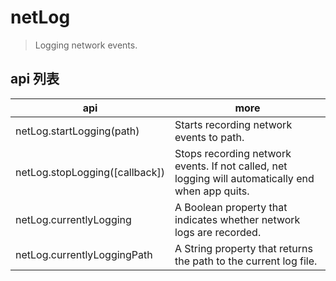 # netLog

> Logging network events.

## api 列表

| api                            | more                                                                                              |
| ------------------------------ | ------------------------------------------------------------------------------------------------- |
| netLog.startLogging(path)      | Starts recording network events to path.                                                          |
| netLog.stopLogging([callback]) | Stops recording network events. If not called, net logging will automatically end when app quits. |
| netLog.currentlyLogging        | A Boolean property that indicates whether network logs are recorded.                              |
| netLog.currentlyLoggingPath    | A String property that returns the path to the current log file.                                  |
